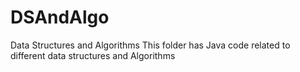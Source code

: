 # DSAndAlgo
Data Structures and Algorithms
This folder has Java code related to different data structures and Algorithms
